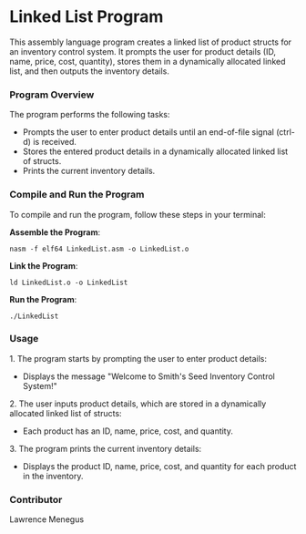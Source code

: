 # Linked List Program

<p>This assembly language program creates a linked list of product structs for an inventory control system. It prompts the user for product details (ID, name, price, cost, quantity), stores them in a dynamically allocated linked list, and then outputs the inventory details.</p>

### Program Overview
<p>The program performs the following tasks:</p>
<ul>
    <li>Prompts the user to enter product details until an end-of-file signal (ctrl-d) is received.</li>
    <li>Stores the entered product details in a dynamically allocated linked list of structs.</li>
    <li>Prints the current inventory details.</li>
</ul>

### Compile and Run the Program
<p>To compile and run the program, follow these steps in your terminal:</p>
<b>Assemble the Program</b>:
<pre><code>nasm -f elf64 LinkedList.asm -o LinkedList.o</code></pre>
<b>Link the Program</b>:

<pre><code>ld LinkedList.o -o LinkedList</code></pre>
<b>Run the Program</b>:

<pre><code>./LinkedList</code></pre>

### Usage
<p>1. The program starts by prompting the user to enter product details:</p>
<ul>
    <li>Displays the message "Welcome to Smith's Seed Inventory Control System!"</li>
</ul>
<p>2. The user inputs product details, which are stored in a dynamically allocated linked list of structs:</p>
<ul>
    <li>Each product has an ID, name, price, cost, and quantity.</li>
</ul>
<p>3. The program prints the current inventory details:</p>
<ul>
    <li>Displays the product ID, name, price, cost, and quantity for each product in the inventory.</li>
</ul>

### Contributor
<p>Lawrence Menegus</p>
